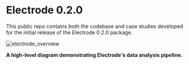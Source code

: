 # Electrode 0.2.0

This public repo contains both the codebase and case studies developed for the initial release of the Electrode 0.2.0 package.  

![electrode_overview](https://user-images.githubusercontent.com/46499973/133010787-eb423035-5bd3-475e-bc44-ea0f4db0b63e.png)

**A high-level diagram demonstrating Electrode's data analysis pipeline.**


